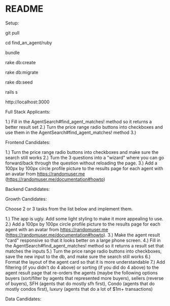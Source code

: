 # README

Setup:

git pull

cd find_an_agent/ruby

bundle

rake db:create

rake db:migrate

rake db:seed

rails s

http://localhost:3000


Full Stack Applicants:

  1.) Fill in the AgentSearch#find_agent_matches! method so it returns a better result set
  2.) Turn the price range radio buttons into checkboxes and use them in the AgentSearch#find_agent_matches! method
  3.) 

Frontend Candidates:

  1.) Turn the price range radio buttons into checkboxes and make sure the search still works
  2.) Turn the 3 questions into a "wizard" where you can go forward/back through the question without reloading the page.
  3.) Add a 100px by 100px circle profile picture to the results page for each agent with an avatar from https://randomuser.me (https://randomuser.me/documentation#howto)

Backend Candidates:

Growth Candidates:

  Choose 2 or 3 tasks from the list below and implement them.

  1.) The app is ugly. Add some light styling to make it more appealing to use.
  2.) Add a 100px by 100px circle profile picture to the results page for each agent with an avatar from https://randomuser.me (https://randomuser.me/documentation#howto).
  3.) Make the agent result "card" responsive so that it looks better on a large phone screen.
  4.) Fill in the AgentSearch#find_agent_matches! method so it returns a result set that matches the inputs
  5.) Turn the price range radio buttons into checkboxes, save the new input to the db, and make sure the search still works
  6.) Format the layout of the agent card so that it is more understandable
  7.) Add filtering (if you didn't do 4 above) or sorting (if you did do 4 above) to the agent result page that re-orders the agents (maybe the following options buyers (sort/filter by agents that represented more buyers), sellers (reverse of buyers), SFH (agents that do mostly sfh first), Condo (agents that do mostly condos first), luxury (agents that do a lot of $1m+ transactions)

Data Candidates:
